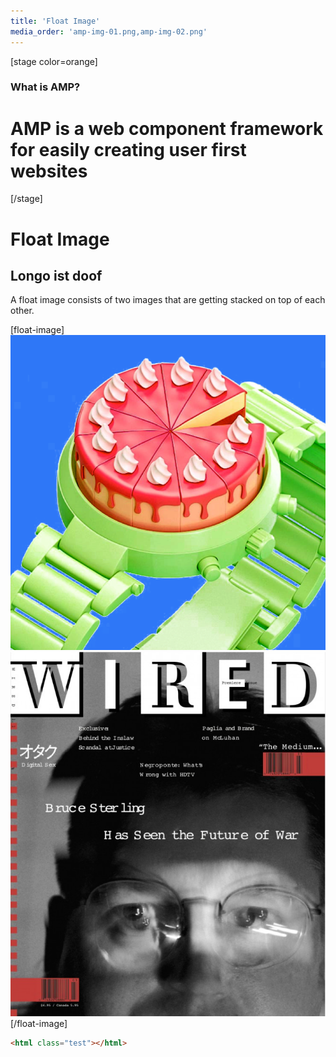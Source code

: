 ```yaml
---
title: 'Float Image'
media_order: 'amp-img-01.png,amp-img-02.png'
---
```


[stage color=orange]
### What is AMP?
# AMP is a web component framework for easily creating user first websites
[/stage]

# Float Image
## Longo ist doof
A float image consists of two images that are getting stacked on top of each other.

[float-image]
![](amp-img-01.png)
![](amp-img-02.png)
[/float-image]

```html
<html class="test"></html>
```